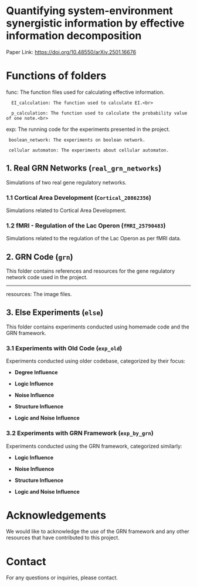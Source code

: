 # Quantifying system-environment synergistic information by effective information decomposition

Paper Link: https://doi.org/10.48550/arXiv.2501.16676


# Functions of folders
func: The function files used for calculating effective information. <br>

      EI_calculation: The function used to calculate EI.<br>

      p_calculation: The function used to calculate the probability value of one note.<br>

exp: The running code for the experiments presented in the project. <br>

     boolean_network: The experiments on boolean network.
     
     cellular automaton: The experiments about cellular automaton. 


## 1. Real GRN Networks (`real_grn_networks`)

Simulations of two real gene regulatory networks.

### 1.1 Cortical Area Development (`Cortical_20862356`)

Simulations related to Cortical Area Development.

### 1.2 fMRI - Regulation of the Lac Operon (`fMRI_25790483`)

Simulations related to the regulation of the Lac Operon as per fMRI data.

## 2. GRN Code (`grn`)

This folder contains references and resources for the gene regulatory network code used in the project.

---

resources: The image files. <br>

## 3. Else Experiments (`else`)

This folder contains experiments conducted using homemade code and the GRN framework.

### 3.1 Experiments with Old Code (`exp_old`)  

Experiments conducted using older codebase, categorized by their focus:

- **Degree Influence**

- **Logic Influence**

- **Noise Influence**

- **Structure Influence**

- **Logic and Noise Influence**

### 3.2 Experiments with GRN Framework (`exp_by_grn`)

Experiments conducted using the GRN framework, categorized similarly:

- **Logic Influence**

- **Noise Influence**

- **Structure Influence**

- **Logic and Noise Influence**

# Acknowledgements

We would like to acknowledge the use of the GRN framework and any other resources that have contributed to this project.

# Contact

For any questions or inquiries, please contact.


